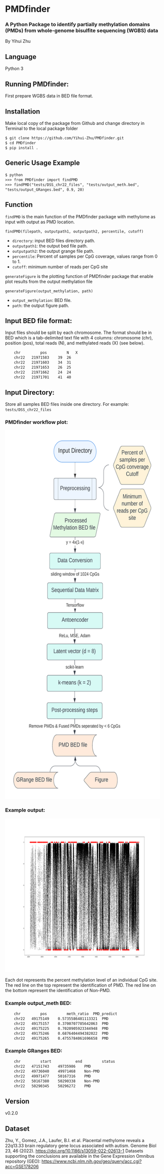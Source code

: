 # PMDfinder

### A Python Package to identify partially methylation domains (PMDs) from whole-genome bisulfite sequencing (WGBS) data

By Yihui Zhu

## Language
Python 3

## Running PMDfinder:
First prepare WGBS data in BED file format.

## Installation
Make local copy of the package from Github and change directory in Terminal to the local package folder
```
$ git clone https://github.com/Yihui-Zhu/PMDfinder.git
$ cd PMDfinder
$ pip install .
```

## Generic Usage Example
```
$ python
>>> from PMDfinder import findPMD
>>> findPMD("tests/DSS_chr22_files", "tests/output_meth.bed", "tests/output_GRanges.bed", 0.9, 20)
```

## Function
`findPMD` is the main function of the PMDfinder package with methylome as input with output as PMD location.
```
findPMD(filepath, outputpath1, outputpath2, percentile, cutoff)
```
- `directory`: input BED files directory path.
- `outputpath1`: the output bed file path.
- `outputpath2`: the output grange file path.
- `percentile`: Percent of samples per CpG coverage, values range from 0 to 1.
- `cutoff`: minimum number of reads per CpG site

`generateFigure` is the plotting function of PMDfinder package that enable plot results from the output methylation file
```
generateFigure(output_methylation, path)
```
- `output_methylation`: BED file.
- `path`: the output figure path.

## Input BED file format:
Input files should be split by each chromosome. The format should be in BED which is a tab-delimited text file with 4 columns: chromosome (chr), position (pos), total reads (N), and methylated reads (X) (see below).

        chr	        pos	        N	X
        chr22	21971583	39	26
        chr22	21971603	34	31
        chr22	21971653	26	25
        chr22	21971662	24	24
        chr22	21971701	41	40

## Input Directory:
Store all samples BED files inside one directory. For example: `tests/DSS_chr22_files`

### PMDfinder workflow plot:
<div align="center"><img src="https://github.com/Yihui-Zhu/PMDfinder/blob/main/Figures/PMDfinder_workflow.png" alt="PMDfinder workflow plot" width="640" height="1200"></div>

### Example output:
<div align="center"><img src="https://github.com/Yihui-Zhu/PMDfinder/blob/main/Figures/PMDfinder_output.png" alt="PMDfinder output plot" width="2200" height="500"></div>

Each dot represents the percent methylation level of an individual CpG site. The red line on the top represent the identification of PMD. The red line on the bottom represent the identification of Non-PMD.

### Example output_meth BED:
        chr	        pos	        meth_ratio	PMD_predict
        chr22	49175149	0.5735586481113321	PMD
        chr22	49175157	0.3700707785642063	PMD
        chr22	49175225	0.7020905923344948	PMD
        chr22	49175246	0.6876404494382022	PMD
        chr22	49175265	0.4755784061696658	PMD

### Example GRanges BED:
        chr	        start	        end	        status
        chr22	47151743	49735986	PMD
        chr22	49736040	49971468	Non-PMD
        chr22	49971477	50167316	PMD
        chr22	50167380	50290338	Non-PMD
        chr22	50290345	50296272	PMD


## Version
v0.2.0  

## Dataset
Zhu, Y., Gomez, J.A., Laufer, B.I. et al. Placental methylome reveals a 22q13.33 brain regulatory gene locus associated with autism. Genome Biol 23, 46 (2022). https://doi.org/10.1186/s13059-022-02613-1
Datasets supporting the conclusions are available in the Gene Expression Omnibus repository (GEO): https://www.ncbi.nlm.nih.gov/geo/query/acc.cgi?acc=GSE178206
